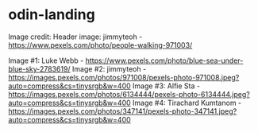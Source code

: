 # odin-landing

Image credit:
Header image: jimmyteoh - https://www.pexels.com/photo/people-walking-971003/

Image #1: Luke Webb - https://www.pexels.com/photo/blue-sea-under-blue-sky-2783619/
Image #2: jimmyteoh - https://images.pexels.com/photos/971008/pexels-photo-971008.jpeg?auto=compress&cs=tinysrgb&w=400
Image #3: Alfie Sta - https://images.pexels.com/photos/6134444/pexels-photo-6134444.jpeg?auto=compress&cs=tinysrgb&w=400
Image #4: Tirachard Kumtanom - https://images.pexels.com/photos/347141/pexels-photo-347141.jpeg?auto=compress&cs=tinysrgb&w=400